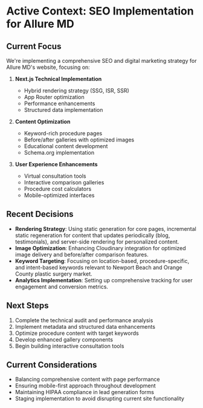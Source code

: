 # Active Context: SEO Implementation for Allure MD

## Current Focus

We're implementing a comprehensive SEO and digital marketing strategy for Allure MD's website, focusing on:

1. **Next.js Technical Implementation**
   - Hybrid rendering strategy (SSG, ISR, SSR)
   - App Router optimization
   - Performance enhancements
   - Structured data implementation

2. **Content Optimization**
   - Keyword-rich procedure pages
   - Before/after galleries with optimized images
   - Educational content development
   - Schema.org implementation

3. **User Experience Enhancements**
   - Virtual consultation tools
   - Interactive comparison galleries
   - Procedure cost calculators
   - Mobile-optimized interfaces

## Recent Decisions

- **Rendering Strategy**: Using static generation for core pages, incremental static regeneration for content that updates periodically (blog, testimonials), and server-side rendering for personalized content.
- **Image Optimization**: Enhancing Cloudinary integration for optimized image delivery and before/after comparison features.
- **Keyword Targeting**: Focusing on location-based, procedure-specific, and intent-based keywords relevant to Newport Beach and Orange County plastic surgery market.
- **Analytics Implementation**: Setting up comprehensive tracking for user engagement and conversion metrics.

## Next Steps

1. Complete the technical audit and performance analysis
2. Implement metadata and structured data enhancements
3. Optimize procedure content with target keywords
4. Develop enhanced gallery components
5. Begin building interactive consultation tools

## Current Considerations

- Balancing comprehensive content with page performance
- Ensuring mobile-first approach throughout development
- Maintaining HIPAA compliance in lead generation forms
- Staging implementation to avoid disrupting current site functionality 
